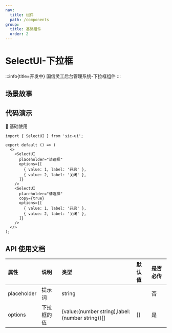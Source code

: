 ```yaml
---
nav:
  title: 组件
  path: /components
group:
  title: 基础组件
  order: 2
---
```


# SelectUI-下拉框

:::info{title=开发中}
国信灵工后台管理系统-下拉框组件
:::

## 场景故事

## 代码演示

💎 基础使用

```tsx
import { SelectUI } from 'sic-ui';

export default () => (
  <>
    <SelectUI
      placeholder="请选择"
      options={[
        { value: 1, label: '开启' },
        { value: 2, label: '关闭' },
      ]}
    />
    <SelectUI
      placeholder="请选择"
      copy={true}
      options={[
        { value: 1, label: '开启' },
        { value: 2, label: '关闭' },
      ]}
    />
  </>
);
```

## API 使用文档

<font size=1>

| 属性        | 说明       | 类型                                            | 默认值 | 是否必传 |
| :---------- | :--------- | :---------------------------------------------- | :----- | :------- |
| placeholder | 提示词     | string                                          |        | 否       |
| options     | 下拉框的值 | {value:(number string),label:(number string)}[] | []     | 是       |

</font>
